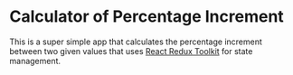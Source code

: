 # Calculator of Percentage Increment

This is a super simple app that calculates the percentage increment between two given values that uses [React Redux Toolkit](https://redux-toolkit.js.org/) for state management.